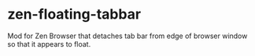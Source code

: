 # zen-floating-tabbar
Mod for Zen Browser that detaches tab bar from edge of browser window so that it appears to float. 
